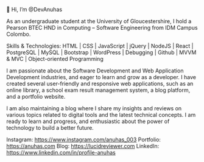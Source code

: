 👋 Hi, I’m @DevAnuhas

As an undergraduate student at the University of Gloucestershire, I hold a Pearson BTEC HND in Computing – Software Engineering from IDM Campus Colombo.

Skills & Technologies:
HTML | CSS | JavaScript | jQuery | NodeJS | React | PostgreSQL | MySQL | Bootstrap | WordPress | Debugging | Github | MVVM & MVC | Object-oriented Programming

I am passionate about the Software Development and Web Application Development industries, and eager to learn and grow as a developer. I have created several user-friendly and responsive web applications, such as an online library, a school exam result management system, a blog platform, and a portfolio website.

I am also maintaining a blog where I share my insights and reviews on various topics related to digital tools and the latest technical concepts. I am ready to learn and progress, and enthusiastic about the power of technology to build a better future.

Instagram: https://www.instagram.com/anuhas_003
Portfolio: https://anuhas.com
Blog: https://lucidreviewer.com
LinkedIn: https://www.linkedin.com/in/profile-anuhas
